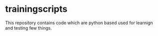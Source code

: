 # trainingscripts
This repository contains code which are python based used for learnign and testing few things.
